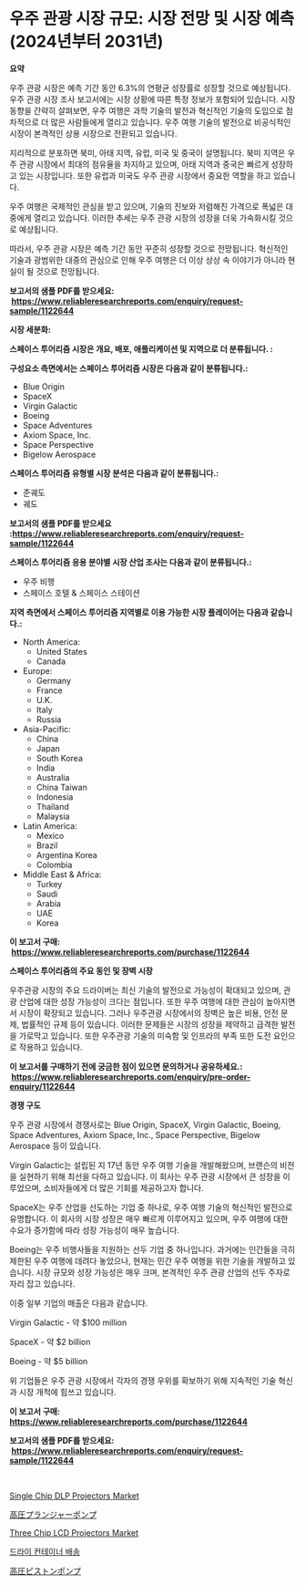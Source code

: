 <p><h1>우주 관광 시장 규모: 시장 전망 및 시장 예측 (2024년부터 2031년)</h1></p><p><strong>요약</strong></p>
<p><p>우주 관광 시장은 예측 기간 동안 6.3%의 연평균 성장률로 성장할 것으로 예상됩니다. 우주 관광 시장 조사 보고서에는 시장 상황에 따른 특정 정보가 포함되어 있습니다. 시장 동향을 간략히 살펴보면, 우주 여행은 과학 기술의 발전과 혁신적인 기술의 도입으로 점차적으로 더 많은 사람들에게 열리고 있습니다. 우주 여행 기술의 발전으로 비공식적인 시장이 본격적인 상용 시장으로 전환되고 있습니다.</p><p>지리적으로 분포하면 북미, 아태 지역, 유럽, 미국 및 중국이 설명됩니다. 북미 지역은 우주 관광 시장에서 최대의 점유율을 차지하고 있으며, 아태 지역과 중국은 빠르게 성장하고 있는 시장입니다. 또한 유럽과 미국도 우주 관광 시장에서 중요한 역할을 하고 있습니다.</p><p>우주 여행은 국제적인 관심을 받고 있으며, 기술의 진보와 저렴해진 가격으로 폭넓은 대중에게 열리고 있습니다. 이러한 추세는 우주 관광 시장의 성장을 더욱 가속화시킬 것으로 예상됩니다.</p><p>따라서, 우주 관광 시장은 예측 기간 동안 꾸준히 성장할 것으로 전망됩니다. 혁신적인 기술과 광범위한 대중의 관심으로 인해 우주 여행은 더 이상 상상 속 이야기가 아니라 현실이 될 것으로 전망됩니다.</p></p>
<p><strong>보고서의 샘플 PDF를 받으세요: &nbsp;<a href="https://www.reliableresearchreports.com/enquiry/request-sample/1122644">https://www.reliableresearchreports.com/enquiry/request-sample/1122644</a></strong></p>
<p><strong>시장 세분화:</strong></p>
<p><strong> 스페이스 투어리즘 시장은 개요, 배포, 애플리케이션 및 지역으로 더 분류됩니다. :</strong></p>
<p><strong>구성요소 측면에서는 스페이스 투어리즘 시장은 다음과 같이 분류됩니다.:</strong></p>
<p><ul><li>Blue Origin</li><li>SpaceX</li><li>Virgin Galactic</li><li>Boeing</li><li>Space Adventures</li><li>Axiom Space, Inc.</li><li>Space Perspective</li><li>Bigelow Aerospace</li></ul></p>
<p><strong> 스페이스 투어리즘 유형별 시장 분석은 다음과 같이 분류됩니다.:</strong></p>
<p><ul><li>준궤도</li><li>궤도</li></ul></p>
<p><strong>보고서의 샘플 PDF를 받으세요 :<a href="https://www.reliableresearchreports.com/enquiry/request-sample/1122644">https://www.reliableresearchreports.com/enquiry/request-sample/1122644</a></strong></p>
<p><strong> 스페이스 투어리즘 응용 분야별 시장 산업 조사는 다음과 같이 분류됩니다.:</strong></p>
<p><ul><li>우주 비행</li><li>스페이스 호텔 & 스페이스 스테이션</li></ul></p>
<p><strong>지역 측면에서 스페이스 투어리즘 지역별로 이용 가능한 시장 플레이어는 다음과 같습니다.:</strong></p>
<p><ul>
    <li>
        North America:
        <ul>
            <li>United States</li>
            <li>Canada</li>
        </ul>
    </li>
    <li>
        Europe:
        <ul>
            <li>Germany</li>
            <li>France</li>
            <li>U.K.</li>
            <li>Italy</li>
            <li>Russia</li>
        </ul>
    </li>
    <li>
        Asia-Pacific:
        <ul>
            <li>China</li>
            <li>Japan</li>
            <li>South Korea</li>
            <li>India</li>
            <li>Australia</li>
            <li>China Taiwan</li>
            <li>Indonesia</li>
            <li>Thailand</li>
            <li>Malaysia</li>
        </ul>
    </li>
    <li>
        Latin America:
        <ul>
            <li>Mexico</li>
            <li>Brazil</li>
            <li>Argentina Korea</li>
            <li>Colombia</li>
        </ul>
    </li>
    <li>
        Middle East & Africa:
        <ul>
            <li>Turkey</li>
            <li>Saudi</li>
            <li>Arabia</li>
            <li>UAE</li>
            <li>Korea</li>
        </ul>
    </li>
    </ul></p>
<p><strong>이 보고서 구매: &nbsp;<a href="https://www.reliableresearchreports.com/purchase/1122644">https://www.reliableresearchreports.com/purchase/1122644</a></strong></p>
<p><strong>스페이스 투어리즘의 주요 동인 및 장벽 시장</strong></p>
<p><p>우주관광 시장의 주요 드라이버는 최신 기술의 발전으로 가능성이 확대되고 있으며, 관광 산업에 대한 성장 가능성이 크다는 점입니다. 또한 우주 여행에 대한 관심이 높아지면서 시장이 확장되고 있습니다. 그러나 우주관광 시장에서의 장벽은 높은 비용, 안전 문제, 법률적인 규제 등이 있습니다. 이러한 문제들은 시장의 성장을 제약하고 급격한 발전을 가로막고 있습니다. 또한 우주관광 기술의 미숙함 및 인프라의 부족 또한 도전 요인으로 작용하고 있습니다.</p></p>
<p><strong>이 보고서를 구매하기 전에 궁금한 점이 있으면 문의하거나 공유하세요.: &nbsp;<a href="https://www.reliableresearchreports.com/enquiry/pre-order-enquiry/1122644">https://www.reliableresearchreports.com/enquiry/pre-order-enquiry/1122644</a></strong></p>
<p><strong>경쟁 구도</strong></p>
<p><p>우주 관광 시장에서 경쟁사로는 Blue Origin, SpaceX, Virgin Galactic, Boeing, Space Adventures, Axiom Space, Inc., Space Perspective, Bigelow Aerospace 등이 있습니다. </p><p>Virgin Galactic는 설립된 지 17년 동안 우주 여행 기술을 개발해왔으며, 브랜슨의 비전을 실현하기 위해 최선을 다하고 있습니다. 이 회사는 우주 관광 시장에서 큰 성장을 이루었으며, 소비자들에게 더 많은 기회를 제공하고자 합니다. </p><p>SpaceX는 우주 산업을 선도하는 기업 중 하나로, 우주 여행 기술의 혁신적인 발전으로 유명합니다. 이 회사의 시장 성장은 매우 빠르게 이루어지고 있으며, 우주 여행에 대한 수요가 증가함에 따라 성장 가능성이 매우 높습니다. </p><p>Boeing는 우주 비행사들을 지원하는 선두 기업 중 하나입니다. 과거에는 인간들을 극히 제한된 우주 여행에 데려다 놓았으나, 현재는 민간 우주 여행을 위한 기술을 개발하고 있습니다. 시장 규모와 성장 가능성은 매우 크며, 본격적인 우주 관광 산업의 선두 주자로 자리 잡고 있습니다.</p><p>이중 일부 기업의 매출은 다음과 같습니다.</p><p>Virgin Galactic - 약 $100 million</p><p>SpaceX - 약 $2 billion</p><p>Boeing - 약 $5 billion</p><p>위 기업들은 우주 관광 시장에서 각자의 경쟁 우위를 확보하기 위해 지속적인 기술 혁신과 시장 개척에 힘쓰고 있습니다.</p></p>
<p><strong>이 보고서 구매: &nbsp; <a href="https://www.reliableresearchreports.com/purchase/1122644">https://www.reliableresearchreports.com/purchase/1122644</a></strong></p>
<p><strong>보고서의 샘플 PDF를 받으세요: &nbsp;<a href="https://www.reliableresearchreports.com/enquiry/request-sample/1122644">https://www.reliableresearchreports.com/enquiry/request-sample/1122644</a></strong><strong></strong></p>
<p>&nbsp;</p>
<p><p><a href="https://github.com/joannagoyvaerts/Market-Research-Report-List-2/blob/main/single-chip-dlp-projectors-market.md">Single Chip DLP Projectors Market</a></p><p><a href="https://github.com/lrlmopnhwd79300/Market-Research-Report-List-1/blob/main/41625597689.md">高圧プランジャーポンプ</a></p><p><a href="https://github.com/abdelrhmankishk22/Market-Research-Report-List-3/blob/main/three-chip-lcd-projectors-market.md">Three Chip LCD Projectors Market</a></p><p><a href="https://github.com/CliftonFisher9067/Market-Research-Report-List-1/blob/main/64371287081.md">드라이 컨테이너 배송</a></p><p><a href="https://github.com/EstelWisozk1/Market-Research-Report-List-1/blob/main/21204487690.md">高圧ピストンポンプ</a></p></p>